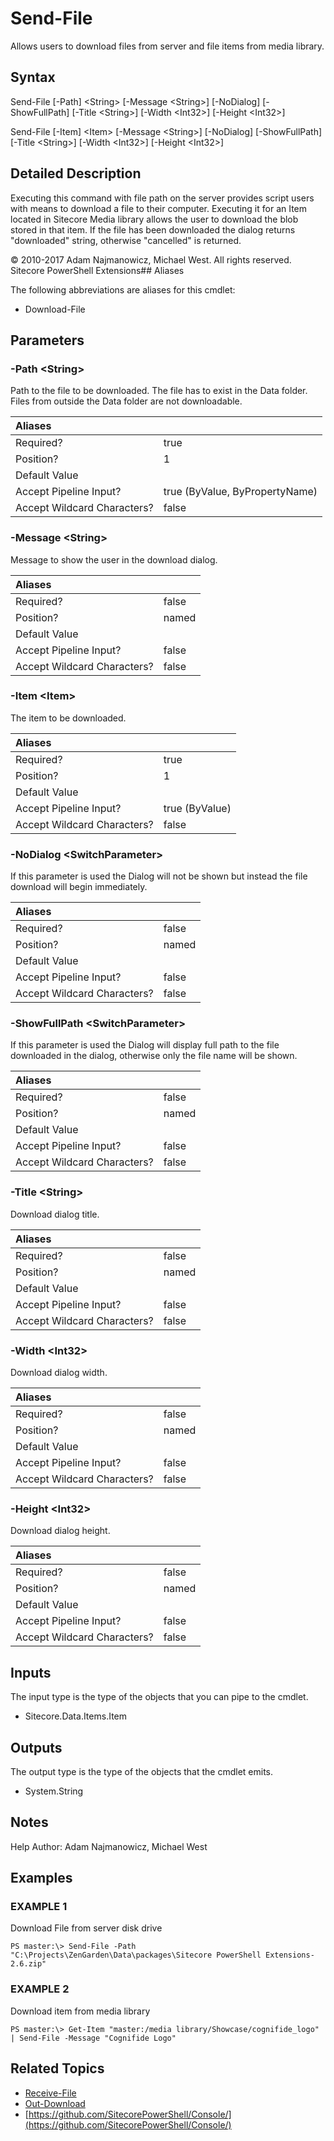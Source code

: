 # Send-File

Allows users to download files from server and file items from media library.

## Syntax

Send-File \[-Path\] &lt;String&gt; \[-Message &lt;String&gt;\] \[-NoDialog\] \[-ShowFullPath\] \[-Title &lt;String&gt;\] \[-Width &lt;Int32&gt;\] \[-Height &lt;Int32&gt;\]

Send-File \[-Item\] &lt;Item&gt; \[-Message &lt;String&gt;\] \[-NoDialog\] \[-ShowFullPath\] \[-Title &lt;String&gt;\] \[-Width &lt;Int32&gt;\] \[-Height &lt;Int32&gt;\]

## Detailed Description

Executing this command with file path on the server provides script users with means to download a file to their computer. Executing it for an Item located in Sitecore Media library allows the user to download the blob stored in that item. If the file has been downloaded the dialog returns "downloaded" string, otherwise "cancelled" is returned.

© 2010-2017 Adam Najmanowicz, Michael West. All rights reserved. Sitecore PowerShell Extensions\#\# Aliases

The following abbreviations are aliases for this cmdlet:

* Download-File 

## Parameters

### -Path  &lt;String&gt;

Path to the file to be downloaded. The file has to exist in the Data folder. Files from outside the Data folder are not downloadable.

| Aliases |  |
| :--- | :--- |
| Required? | true |
| Position? | 1 |
| Default Value |  |
| Accept Pipeline Input? | true \(ByValue, ByPropertyName\) |
| Accept Wildcard Characters? | false |

### -Message  &lt;String&gt;

Message to show the user in the download dialog.

| Aliases |  |
| :--- | :--- |
| Required? | false |
| Position? | named |
| Default Value |  |
| Accept Pipeline Input? | false |
| Accept Wildcard Characters? | false |

### -Item  &lt;Item&gt;

The item to be downloaded.

| Aliases |  |
| :--- | :--- |
| Required? | true |
| Position? | 1 |
| Default Value |  |
| Accept Pipeline Input? | true \(ByValue\) |
| Accept Wildcard Characters? | false |

### -NoDialog  &lt;SwitchParameter&gt;

If this parameter is used the Dialog will not be shown but instead the file download will begin immediately.

| Aliases |  |
| :--- | :--- |
| Required? | false |
| Position? | named |
| Default Value |  |
| Accept Pipeline Input? | false |
| Accept Wildcard Characters? | false |

### -ShowFullPath  &lt;SwitchParameter&gt;

If this parameter is used the Dialog will display full path to the file downloaded in the dialog, otherwise only the file name will be shown.

| Aliases |  |
| :--- | :--- |
| Required? | false |
| Position? | named |
| Default Value |  |
| Accept Pipeline Input? | false |
| Accept Wildcard Characters? | false |

### -Title  &lt;String&gt;

Download dialog title.

| Aliases |  |
| :--- | :--- |
| Required? | false |
| Position? | named |
| Default Value |  |
| Accept Pipeline Input? | false |
| Accept Wildcard Characters? | false |

### -Width  &lt;Int32&gt;

Download dialog width.

| Aliases |  |
| :--- | :--- |
| Required? | false |
| Position? | named |
| Default Value |  |
| Accept Pipeline Input? | false |
| Accept Wildcard Characters? | false |

### -Height  &lt;Int32&gt;

Download dialog height.

| Aliases |  |
| :--- | :--- |
| Required? | false |
| Position? | named |
| Default Value |  |
| Accept Pipeline Input? | false |
| Accept Wildcard Characters? | false |

## Inputs

The input type is the type of the objects that you can pipe to the cmdlet.

* Sitecore.Data.Items.Item 

## Outputs

The output type is the type of the objects that the cmdlet emits.

* System.String 

## Notes

Help Author: Adam Najmanowicz, Michael West

## Examples

### EXAMPLE 1

Download File from server disk drive

```text
PS master:\> Send-File -Path "C:\Projects\ZenGarden\Data\packages\Sitecore PowerShell Extensions-2.6.zip"
```

### EXAMPLE 2

Download item from media library

```text
PS master:\> Get-Item "master:/media library/Showcase/cognifide_logo" | Send-File -Message "Cognifide Logo"
```

## Related Topics

* [Receive-File](receive-file.md)
* [Out-Download](out-download.md)
* [https://github.com/SitecorePowerShell/Console/](https://github.com/SitecorePowerShell/Console/) 

